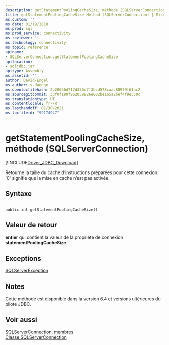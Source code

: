 ```yaml
---
description: getStatementPoolingCacheSize, méthode (SQLServerConnection)
title: getStatementPoolingCacheSize Method (SQLServerConnection) | Microsoft Docs
ms.custom: ''
ms.date: 01/19/2018
ms.prod: sql
ms.prod_service: connectivity
ms.reviewer: ''
ms.technology: connectivity
ms.topic: reference
apiname:
- SQLServerConnection.getStatementPoolingCacheSize
apilocation:
- sqljdbc.jar
apitype: Assembly
ms.assetid: ''
author: David-Engel
ms.author: v-daenge
ms.openlocfilehash: 2b20666d717d356c7f3bcd578caac889f9f61ac2
ms.sourcegitcommit: 33f0f190f962059826e002be165a2bef4f9e350c
ms.translationtype: HT
ms.contentlocale: fr-FR
ms.lasthandoff: 01/30/2021
ms.locfileid: "99174947"
---
```

# <a name="getstatementpoolingcachesize-method-sqlserverconnection"></a>getStatementPoolingCacheSize, méthode (SQLServerConnection)
[!INCLUDE[Driver_JDBC_Download](../../../includes/driver_jdbc_download.md)]

 Retourne la taille du cache d’instructions préparées pour cette connexion. '0' signifie que la mise en cache n’est pas activée.

## <a name="syntax"></a>Syntaxe  
  
```  
  
public int getStatementPoolingCacheSize()  
```  

## <a name="return-value"></a>Valeur de retour
 **entier** qui contient la valeur de la propriété de connexion **statementPoolingCacheSize**.

## <a name="exceptions"></a>Exceptions  
 [SQLServerException](../../../connect/jdbc/reference/sqlserverexception-class.md)  
 
## <a name="remarks"></a>Notes  
 Cette méthode est disponible dans la version 6.4 et versions ultérieures du pilote JDBC.
 
## <a name="see-also"></a>Voir aussi  
 [SQLServerConnection, membres](../../../connect/jdbc/reference/sqlserverconnection-members.md)   
 [Classe SQLServerConnection](../../../connect/jdbc/reference/sqlserverconnection-class.md)  
  
  
